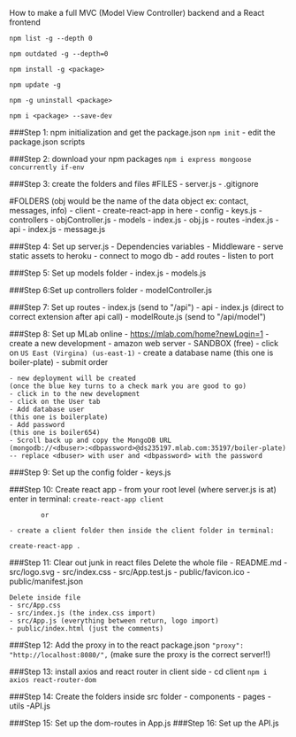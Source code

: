 How to make a full MVC (Model View Controller) backend and a React frontend

<!-- ///// Side note ///// -->
<!-- To get a list of all npm global packages -->
```npm list -g --depth 0```

<!-- To get a list of outdated global packages -->
```npm outdated -g --depth=0```

<!-- To update one global packages -->
```npm install -g <package>```

<!-- To update ALL global packages -->
```npm update -g```

<!-- To uninstall a global package -->
```npm -g uninstall <package>```

<!-- To install a local package and save as devDependency -->
```npm i <package> --save-dev```


###Step 1: npm initialization and get the package.json
```npm init```
    - edit the package.json scripts


###Step 2: download your npm packages
`npm i express mongoose concurrently if-env`


###Step 3: create the folders and files
#FILES
    - server.js
    - .gitignore

#FOLDERS
(obj would be the name of the data object ex: contact, messages, info)
    - client
        - create-react-app in here
    - config
        - keys.js
    - controllers
        - objController.js
    - models
        - index.js
        - obj.js
    - routes
        -index.js
        - api
            - index.js
            - message.js


###Step 4: Set up server.js
    - Dependencies variables
    - Middleware
    - serve static assets to heroku
    - connect to mogo db
    - add routes
    - listen to port


###Step 5: Set up models folder
    - index.js
    - models.js


###Step 6:Set up controllers folder
    - modelController.js


###Step 7: Set up routes
    - index.js (send to "/api")
    - api
        - index.js (direct to correct extension after api call) 
        - modelRoute.js (send to "/api/model")


###Step 8: Set up MLab online
    - https://mlab.com/home?newLogin=1
    - create a new development
    - amazon web server - SANDBOX (free)
    - click on ```US East (Virgina) (us-east-1)```
    - create a database name 
    (this one is boiler-plate)
    - submit order

    - new deployment will be created 
    (once the blue key turns to a check mark you are good to go)
    - click in to the new development
    - click on the User tab
    - Add database user
    (this one is boilerplate)
    - Add password
    (this one is boiler654)
    - Scroll back up and copy the MongoDB URL
    (mongodb://<dbuser>:<dbpassword>@ds235197.mlab.com:35197/boiler-plate) -- replace <dbuser> with user and <dbpassword> with the password


###Step 9: Set up the config folder
    - keys.js


###Step 10: Create react app
    - from your root level (where server.js is at) enter in terminal:
```create-react-app client```

            or

    - create a client folder then inside the client folder in terminal:
```create-react-app .```


###Step 11: Clear out junk in react files
    Delete the whole file
    - README.md
    - src/logo.svg
    - src/index.css
    - src/App.test.js
    - public/favicon.ico
    - public/manifest.json

    Delete inside file
    - src/App.css
    - src/index.js (the index.css import)
    - src/App.js (everything between return, logo import)
    - public/index.html (just the comments)


###Step 12: Add the proxy in to the react package.json
```"proxy": "http://localhost:8080/",``` (make sure the proxy is the correct server!!)

###Step 13: install axios and react router in client side
    - cd client
```npm i axios react-router-dom```

###Step 14: Create the folders inside src folder
    - components
    - pages
    - utils
        -API.js


###Step 15: Set up the dom-routes in App.js
###Step 16: Set up the API.js

